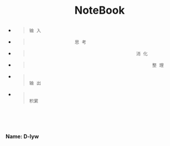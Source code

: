 
# <p style="text-align:center;">NoteBook</p>
+ >     输 入  
+ >                      思 考
+ >                                             消 化
+ >                                                   整 理
+ >                                                                         输 出
+ >                                                                                               积累




<br><br><br>

 **Name: D-lyw** 
